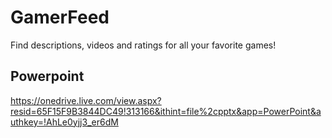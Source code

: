 # GamerFeed
Find descriptions, videos and ratings for all your favorite games!

## Powerpoint
https://onedrive.live.com/view.aspx?resid=65F15F9B3844DC49!313166&ithint=file%2cpptx&app=PowerPoint&authkey=!AhLe0yjj3_er6dM
